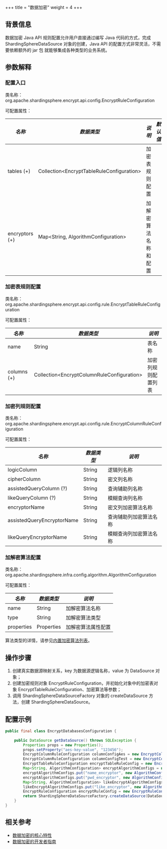 +++
title = "数据加密"
weight = 4
+++

## 背景信息

数据加密 Java API 规则配置允许用户直接通过编写 Java 代码的方式，完成 ShardingSphereDataSource 对象的创建，Java API 的配置方式非常灵活，不需要依赖额外的 jar 包 就能够集成各种类型的业务系统。

## 参数解释

### 配置入口

类名称：org.apache.shardingsphere.encrypt.api.config.EncryptRuleConfiguration

可配置属性：

| *名称*                      | *数据类型*                                      | *说明*                              | *默认值* |
|---------------------------|---------------------------------------------|-----------------------------------|-------|
| tables (+)                | Collection\<EncryptTableRuleConfiguration\> | 加密表规则配置                           |       |
| encryptors (+)            | Map\<String, AlgorithmConfiguration\>       | 加解密算法名称和配置                        |       |

### 加密表规则配置

类名称：org.apache.shardingsphere.encrypt.api.config.rule.EncryptTableRuleConfiguration

可配置属性：

| *名称*                      | *数据类型*                                       | *说明*          |
|---------------------------|----------------------------------------------|---------------|
| name                      | String                                       | 表名称           |
| columns (+)               | Collection\<EncryptColumnRuleConfiguration\> | 加密列规则配置列表     |

### 加密列规则配置

类名称：org.apache.shardingsphere.encrypt.api.config.rule.EncryptColumnRuleConfiguration

可配置属性：

| *名称*                       | *数据类型*  | *说明*          |
|----------------------------|---------|---------------|
| logicColumn                | String  | 逻辑列名称         |
| cipherColumn               | String  | 密文列名称         |
| assistedQueryColumn (?)    | String  | 查询辅助列名称       |
| likeQueryColumn (?)        | String  | 模糊查询列名称       |
| encryptorName              | String  | 密文列加密算法名称     |
| assistedQueryEncryptorName | String  | 查询辅助列加密算法名称   |
| likeQueryEncryptorName     | String  | 模糊查询列加密算法名称   |

### 加解密算法配置

类名称：org.apache.shardingsphere.infra.config.algorithm.AlgorithmConfiguration

可配置属性：

| *名称*       | *数据类型*     | *说明*      |
|------------|------------|-----------|
| name       | String     | 加解密算法名称   |
| type       | String     | 加解密算法类型   |
| properties | Properties | 加解密算法属性配置 |

算法类型的详情，请参见[内置加密算法列表](/cn/user-manual/common-config/builtin-algorithm/encrypt)。

## 操作步骤

1. 创建真实数据源映射关系，key 为数据源逻辑名称，value 为 DataSource 对象；
2. 创建加密规则对象 EncryptRuleConfiguration，并初始化对象中的加密表对象 EncryptTableRuleConfiguration、加密算法等参数；
3. 调用 ShardingSphereDataSourceFactory 对象的 createDataSource 方法，创建 ShardingSphereDataSource。

## 配置示例

```java
public final class EncryptDatabasesConfiguration {
    
    public DataSource getDataSource() throws SQLException {
        Properties props = new Properties();
        props.setProperty("aes-key-value", "123456");
        EncryptColumnRuleConfiguration columnConfigAes = new EncryptColumnRuleConfiguration("username", "username", "", "", "username_plain", "name_encryptor", null);
        EncryptColumnRuleConfiguration columnConfigTest = new EncryptColumnRuleConfiguration("pwd", "pwd", "assisted_query_pwd", "like_pwd", "", "pwd_encryptor", null);
        EncryptTableRuleConfiguration encryptTableRuleConfig = new EncryptTableRuleConfiguration("t_user", Arrays.asList(columnConfigAes, columnConfigTest), null);
        Map<String, AlgorithmConfiguration> encryptAlgorithmConfigs = new HashMap<>();
        encryptAlgorithmConfigs.put("name_encryptor", new AlgorithmConfiguration("AES", props));
        encryptAlgorithmConfigs.put("pwd_encryptor", new AlgorithmConfiguration("assistedTest", props));
        Map<String, AlgorithmConfiguration> likeEncryptAlgorithmConfigs = new HashMap<>();
        likeEncryptAlgorithmConfigs.put("like_encryptor", new AlgorithmConfiguration("CHAR_DIGEST_LIKE", new Properties()));
        EncryptRuleConfiguration encryptRuleConfig = new EncryptRuleConfiguration(Collections.singleton(encryptTableRuleConfig), encryptAlgorithmConfigs, likeEncryptAlgorithmConfigs);
        return ShardingSphereDataSourceFactory.createDataSource(DataSourceUtil.createDataSource("demo_ds"), Collections.singleton(encryptRuleConfig), props);
    }
}
```

## 相关参考

- [数据加密的核心特性](/cn/features/sharding/ )
- [数据加密的开发者指南](/cn/dev-manual/encryption/)